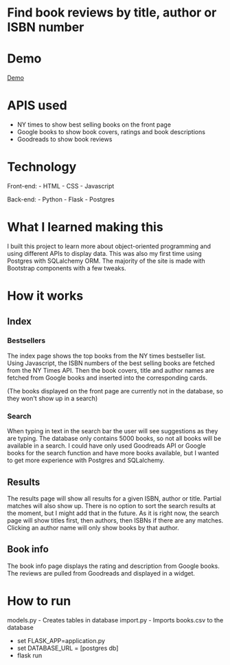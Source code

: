 # Find book reviews by title, author or ISBN number

# Demo

[Demo](https://tor-books.herokuapp.com/)

# APIS used

- NY times to show best selling books on the front page
- Google books to show book covers, ratings and book descriptions
- Goodreads to show book reviews


# Technology

Front-end: 
    - HTML
    - CSS
    - Javascript

Back-end:
    - Python
    - Flask
    - Postgres


# What I learned making this
I built this project to learn more about object-oriented programming and using different APIs to display data.
This was also my first time using Postgres with SQLalchemy ORM. The majority of the site is made with Bootstrap components with a few tweaks.


# How it works

## Index

### Bestsellers
The index page shows the top books from the NY times bestseller list. 
Using Javascript, the ISBN numbers of the best selling books are fetched from the NY Times API. Then the book covers, title and author names are fetched from Google books and inserted into the corresponding cards.

(The books displayed on the front page are currently not in the database, so they won't show up in a search)

### Search
When typing in text in the search bar the user will see suggestions as they are typing.
The database only contains 5000 books, so not all books will be available in a search. 
I could have only used Goodreads API or Google books for the search function and have more books available,
but I wanted to get more experience with Postgres and SQLalchemy.


## Results
The results page will show all results for a given ISBN, author or title. Partial matches will also show up. 
There is no option to sort the search results at the moment, but I might add that in the future.
As it is right now, the search page will show titles first, then authors, then ISBNs if there are any matches.
Clicking an author name will only show books by that author.

## Book info
The book info page displays the rating and description from Google books.
The reviews are pulled from Goodreads and displayed in a widget.


# How to run

models.py - Creates tables in database
import.py - Imports books.csv to the database

- set FLASK_APP=application.py
- set DATABASE_URL = [postgres db]
- flask run
